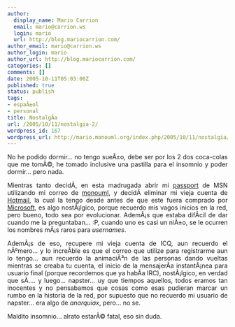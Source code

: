 ```yaml
---
author:
  display_name: Mario Carrion
  email: mario@carrion.ws
  login: mario
  url: http://blog.mariocarrion.com/
author_email: mario@carrion.ws
author_login: mario
author_url: http://blog.mariocarrion.com/
categories: []
comments: []
date: 2005-10-11T05:03:00Z
published: true
status: publish
tags:
- espaÃ±ol
- personal
title: NostalgÃ­a
url: /2005/10/11/nostalgia-2/
wordpress_id: 167
wordpress_url: http://mario.monouml.org/index.php/2005/10/11/nostalgia/
---
```


<div style="clear:both;"></div>
<p style="text-align: justify;">No he podido dormir... no tengo sueÃ±o, debe ser por los 2 dos coca-colas que me tomÃ©, he tomado inclusive una pastilla para el insomnio y poder dormir... pero nada.</p>
<p style="text-align: justify;">Mientras tanto decidÃ­, en esta madrugada abrir mi <a href="http://passport.net/">passport</a> de MSN utilizando mi correo de <a href="http://www.monouml.org">monouml</a>, y decidÃ­ eliminar mi vieja cuenta de <a href="http://www.hotmail.com">Hotmail</a>, la cual la tengo desde antes de que este fuera comprado por <a href="http://www.microsoft.com">Microsoft</a>, es algo nostÃ¡lgico, porque recuerdo mis vagos inicios en la red, pero bueno, todo sea por evolucionar. AdemÃ¡s que estaba difÃ­cil de dar cuando me la preguntaban... :P, cuando uno es casi un niÃ±o, se le ocurren los nombres mÃ¡s raros para <span style="font-style:italic;">usernames</span>.</p>
<p style="text-align: justify;">AdemÃ¡s de eso, recupere mi vieja cuenta de ICQ, aun recuerdo el nÃºmero... y lo increÃ­ble es que el correo que utilize para registrarme aun lo tengo... aun recuerdo la animaciÃ³n de las personas dando vueltas mientras se creaba tu cuenta, el inicio de la mensajerÃ­a instantÃ¡nea para usuario final (porque recordemos que ya habÃ­a IRC), nostÃ¡lgico, en verdad que sÃ­.... y luego... napster... uy que tiempos aquellos, todos eramos tan inocentes y no pensabamos que cosas como esas pudieran marcar un rumbo en la historia de la red, por supuesto que no recuerdo mi usuario de napster... era algo de <span style="font-style:italic;">anarquiax</span>, pero... no se.</p>
<p style="text-align: justify;">Maldito insomnio... alrato estarÃ© fatal, eso sin duda.</p>
<div style="clear:both; padding-bottom: 0.25em;"></div>

